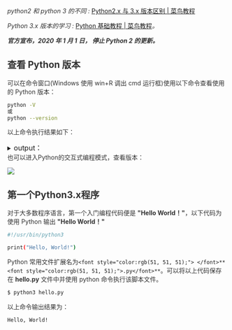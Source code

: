 _<font style="color:rgb(51, 51, 51);">python2 和 python 3 的不同 : </font>_[Python2.x 与 3​​.x 版本区别 | 菜鸟教程](https://www.runoob.com/python3/python-2x-3x.html)

_<font style="color:rgb(51, 51, 51);">Python 3.x 版本的学习 : </font>_[Python 基础教程 | 菜鸟教程](https://www.runoob.com/python/python-tutorial.html)_<font style="color:rgb(51, 51, 51);">。</font>_

_**<font style="color:rgb(51, 51, 51);">官方宣布，2020 年 1 月 1 日， 停止 Python 2 的更新。</font>**_

## <font style="color:rgb(51, 51, 51);">查看 Python 版本</font>
<font style="color:rgb(51, 51, 51);">可以在命令窗口(Windows 使用 win+R 调出 cmd 运行框)使用以下命令查看使用的 Python 版本：</font>

```bash
python -V
或
python --version
```

<font style="color:rgb(51, 51, 51);">以上命令执行结果如下：</font>

<details class="lake-collapse"><summary id="ud90c2766"><span class="ne-text" style="font-size: 16px">output：</span></summary><pre data-language="json" id="iOXbm" class="ne-codeblock language-json"><code>Python 3.3.2</code></pre></details>
<font style="color:rgb(51, 51, 51);">也可以进入Python的交互式编程模式，查看版本：</font>

![](https://cdn.nlark.com/yuque/0/2025/png/2639475/1753682958291-6aed853b-f8e4-443a-93b0-71a726936a35.png)

## <font style="color:rgb(51, 51, 51);">第一个Python3.x程序</font>
<font style="color:rgb(51, 51, 51);">对于大多数程序语言，第一个入门编程代码便是 </font>**<font style="color:rgb(51, 51, 51);">"Hello World！"</font>**<font style="color:rgb(51, 51, 51);">，以下代码为使用 Python 输出 </font>**<font style="color:rgb(51, 51, 51);">"Hello World！"</font>**<font style="color:rgb(51, 51, 51);"></font>

```bash
#!/usr/bin/python3

print("Hello, World!")
```

<font style="color:rgb(51, 51, 51);">Python 常用文件扩展名为</font>`<font style="color:rgb(51, 51, 51);"> </font>**<font style="color:rgb(51, 51, 51);">.py</font>**`<font style="color:rgb(51, 51, 51);">。可以将以上代码保存在 </font>**<font style="color:rgb(51, 51, 51);">hello.py</font>**<font style="color:rgb(51, 51, 51);"> 文件中并使用 python 命令执行该脚本文件。</font>

```bash
$ python3 hello.py
```

<font style="color:rgb(51, 51, 51);">以上命令输出结果为：</font>

```bash
Hello, World!
```

